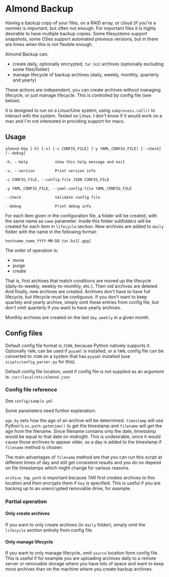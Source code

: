 # Almond Backup

Having a backup copy of your files, on a RAID array, or cloud (if you're a normie) is important, but often not enough. For important files it is highly desirable to have multiple backup copies. Some filesystems support snapshots, some OSes support automated previous versions, but in there are times when this is not flexible enough.

Almond Backup can:

- create daily, optionally encrypted, `tar.bz2` archives (optionally excluding some files/folder)
- manage lifecycle of backup archives (daily, weekly, monthly, quarterly and yearly)

These actions are independent, you can create archives without managing lifecycle, or just manage lifecycle. This is controlled by config file (see below).

It is designed to run on a Linux/Unix system, using `subprocess.call()` to interact with the system. Tested on Linux. I don't know if it would work on a mac and I'm not interested in providing support for macs.

## Usage

`almond-bkp [-h] [-v] [-c CONFIG_FILE] [-y YAML_CONFIG_FILE] [--check] [--debug]`

  `-h, --help            show this help message and exit`

  `-v, --version         Print version info`

  `-c CONFIG_FILE, --config-file JSON CONFIG_FILE`

  `-y YAML_CONFIG_FILE, --yaml-config-file YAML_CONFIG_FILE`

  `--check               Validate config file`

  `--debug               Print debug info`


For each item given in the configuration file, a folder will be created, with the same name as `name` parameter. Inside this folder subfolders will be created for each item in `lifecycle` section. New archives are added to `daily` folder with the name in the following format:

`hostname_name_YYYY-MM-DD.tar.bz2[.gpg]`

The order of operation is:

- move
- purge
- create

That is, first archives that match conditions are moved up the lifecycle (daily-to-weekly, weekly-to-monthly, etc.). Then old archives are deleted. And finally, new archives are created.
Archives don't have to have full lifecycle, but lifecycle must be contiguous. If you don't want to keep quartely and yearly archive, simply omit these entries from config file, but don't omit quarterly if you want to have yearly archives.

Monthly archives are created on the last `day_weekly` in a given month.

## Config files

Default config file format is `JSON`, because Python natively supports it. Optionally `YAML` can be used if `pyyaml` is installed, or a `YAML` config file can be converted to `JSON` on a system that has `pyyaml` installed (use `scipts/config_parser.py` for this).

Default config file location, used if config file is not supplied as an argument is: `/usr/local/etc/almond.json`

### Config file reference

See `config/sample.yml`

Some parameters need further explanation:

`age_by` sets how the age of an archive will be determined. `timestamp` will use Python's `os.path.getmtime()` to get the timestamp and `filename` will get the age from the filename. Since filename contains only the date, timestamp would be equal to that date on midnight. This is undesirable, since it would cause those archives to appear older, so a day is added to the timestamp if `filename` method is chosen.

The main advantages of `filename` method are that you can run this script at different times of day and still get consistent results and you do no depend on file timestamps which might change for various reasons.

`archive_tmp_path` is important because TAR first creates archives to this location and then encrypts them if `key` is specified. This is useful if you are backing up to an unencrypted removable drive, for example.

### Partial operation

#### Only create archives

If you want to only create archives (in `daily` folder), simply omit the `lifecycle` section entirely from config file.

#### Only manage lifecycle

If you want to only manage lifecycle, omit `source` location form config file. This is useful if for example you are uploading archives daily to a remote server or removable storage where you have lots of space and want to keep more archives than on the machine where you create backup archives. 
